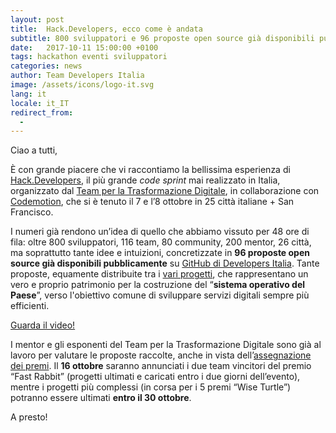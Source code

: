 ```yaml
---
layout: post
title:  Hack.Developers, ecco come è andata
subtitle: 800 sviluppatori e 96 proposte open source già disponibili pubblicamente. I numeri di Hack.Developers
date:   2017-10-11 15:00:00 +0100
tags: hackathon eventi sviluppatori
categories: news
author: Team Developers Italia
image: /assets/icons/logo-it.svg
lang: it
locale: it_IT
redirect_from:
  - 
---
```

Ciao a tutti,
 
È con grande piacere che vi raccontiamo la bellissima esperienza di [Hack.Developers](https://hack.developers.italia.it), il più grande *code sprint* mai realizzato in Italia, organizzato dal [Team per la Trasformazione Digitale](https://teamdigitale.governo.it/), in collaborazione con [Codemotion](https://www.codemotionworld.com), che si è tenuto il 7 e l’8 ottobre in 25 città italiane + San Francisco.

I numeri già rendono un’idea di quello che abbiamo vissuto per 48 ore di fila: oltre 800 sviluppatori, 116 team, 80 community, 200 mentor, 26 città, ma soprattutto tante idee e intuizioni, concretizzate in **96 proposte open source già disponibili pubblicamente** su [GitHub di Developers Italia](https://github.com/italia/). Tante proposte, equamente distribuite tra i [vari progetti](https://hack.developers.italia.it/challenge/), che rappresentano un vero e proprio patrimonio per la costruzione del “**sistema operativo del Paese**”, verso l'obiettivo comune di sviluppare servizi digitali sempre più efficienti.

[Guarda il video!](https://twitter.com/teamdigitaleIT/status/917058075877629954/video/1)

I mentor e gli esponenti del Team per la Trasformazione Digitale sono già al lavoro per valutare le proposte raccolte, anche in vista dell’[assegnazione dei premi](https://hack.developers.italia.it/premi/). Il **16 ottobre** saranno annunciati i due team vincitori del premio “Fast Rabbit” (progetti ultimati e caricati entro i due giorni dell’evento), mentre i progetti più complessi (in corsa per i 5 premi “Wise Turtle”) potranno essere ultimati **entro il 30 ottobre**.

A presto!   
